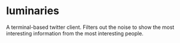 # luminaries
A terminal-based twitter client.  Filters out the noise to show the most interesting information from the most interesting people.
